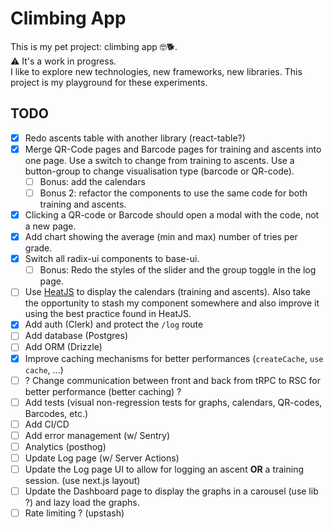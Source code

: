 # Climbing App

This is my pet project: climbing app 🤓🐕.  
⚠️ It's a work in progress.  
I like to explore new technologies, new frameworks, new libraries. This project
is my playground for these experiments.  

## TODO

- [x] Redo ascents table with another library (react-table?)
- [x] Merge QR-Code pages and Barcode pages for training and ascents into one
  page. Use a switch to change from training to ascents. Use a button-group to
  change visualisation type (barcode or QR-code).
  - [ ] Bonus: add the calendars
  - [ ] Bonus 2: refactor the components to use the same code for both
    training and ascents.
- [x] Clicking a QR-code or Barcode should open a modal with the code, not a new page.
- [x] Add chart showing the average (min and max) number of tries per grade.
- [x] Switch all radix-ui components to base-ui.
  - [ ] Bonus: Redo the styles of the slider and the group toggle in the log page.
- [ ] Use [HeatJS](https://www.william-troup.com/heat-js/examples/index.html) to
  display the calendars (training and ascents). Also take the opportunity to
  stash my component somewhere and also improve it using the best practice found
  in HeatJS.
- [x] Add auth (Clerk) and protect the `/log` route
- [ ] Add database (Postgres)
- [ ] Add ORM (Drizzle)
- [x] Improve caching mechanisms for better performances (`createCache`, `use cache`, ...)
- [ ] ? Change communication between front and back from tRPC to RSC for better performance (better caching) ?
- [ ] Add tests (visual non-regression tests for graphs, calendars, QR-codes, Barcodes, etc.)
- [ ] Add CI/CD
- [ ] Add error management (w/ Sentry)
- [ ] Analytics (posthog)
- [ ] Update Log page (w/ Server Actions)
- [ ] Update the Log page UI to allow for logging an ascent **OR** a training
  session. (use next.js layout)
- [ ] Update the Dashboard page to display the graphs in a carousel (use lib ?)
  and lazy load the graphs.
- [ ] Rate limiting ? (upstash)
